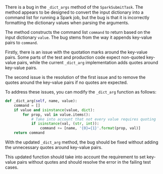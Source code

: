 There is a bug in the `_dict_args` method of the `SparkSubmitTask`. The method appears to be designed to convert the input dictionary into a command list for running a Spark job, but the bug is that it is incorrectly formatting the dictionary values when parsing the arguments.

The method constructs the command list `command` to return based on the input dictionary `value`. The bug stems from the way it appends key-value pairs to `command`.

Firstly, there is an issue with the quotation marks around the key-value pairs. Some parts of the test and production code expect non-quoted key-value pairs, while the current `_dict_arg` implementation adds quotes around key-value pairs.

The second issue is the resolution of the first issue and to remove the quotes around the key-value pairs if no quotes are expected.

To address these issues, you can modify the `_dict_arg` function as follows:

```python
def _dict_arg(self, name, value):
    command = []
    if value and isinstance(value, dict):
        for prop, val in value.items():
            # Take into account that not every value requires quoting
            if isinstance(val, (str, int)):
                command += [name, '{0}={1}'.format(prop, val)]
    return command
```

With the updated `_dict_arg` method, the bug should be fixed without adding the unnecessary quotes around key-value pairs.

This updated function should take into account the requirement to set key-value pairs without quotes and should resolve the error in the failing test cases.